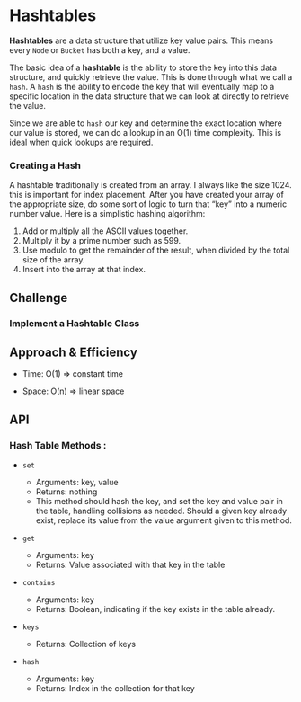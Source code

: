 # Hashtables
<!-- Short summary or background information -->

**Hashtables** are a data structure that utilize key value pairs. This means every `Node` or `Bucket` has both a key, and a value.

The basic idea of a **hashtable** is the ability to store the key into this data structure, and quickly retrieve the value. This is done through what we call a `hash`. A `hash` is the ability to encode the key that will eventually map to a specific location in the data structure that we can look at directly to retrieve the value.

Since we are able to `hash` our key and determine the exact location where our value is stored, we can do a lookup in an O(1) time complexity. This is ideal when quick lookups are required.

### Creating a Hash

A hashtable traditionally is created from an array. I always like the size 1024. this is important for index placement. After you have created your array of the appropriate size, do some sort of logic to turn that “key” into a numeric number value. Here is a simplistic hashing algorithm:

1. Add or multiply all the ASCII values together.
2. Multiply it by a prime number such as 599.
3. Use modulo to get the remainder of the result, when divided by the total size of the array.
4. Insert into the array at that index.

## Challenge
<!-- Description of the challenge -->

### Implement a Hashtable Class

## Approach & Efficiency
<!-- What approach did you take? Why? What is the Big O space/time for this approach? -->

- Time: O(1) => constant time

- Space: O(n) => linear space

## API
<!-- Description of each method publicly available in each of your hashtable -->

### Hash Table Methods :

- `set`
  - Arguments: key, value
  - Returns: nothing
  - This method should hash the key, and set the key and value pair in the table, handling collisions as needed.
  Should a given key already exist, replace its value from the value argument given to this method.

- `get`
  - Arguments: key
  - Returns: Value associated with that key in the table

- `contains`
  - Arguments: key
  - Returns: Boolean, indicating if the key exists in the table already.

- `keys`
  - Returns: Collection of keys

- `hash`
  - Arguments: key
  - Returns: Index in the collection for that key

